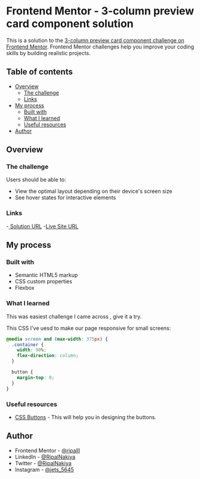 # Frontend Mentor - 3-column preview card component solution

This is a solution to the [3-column preview card component challenge on Frontend Mentor](https://www.frontendmentor.io/challenges/3column-preview-card-component-pH92eAR2-). Frontend Mentor challenges help you improve your coding skills by building realistic projects.

## Table of contents

- [Overview](#overview)
  - [The challenge](#the-challenge)
  - [Links](#links)
- [My process](#my-process)
  - [Built with](#built-with)
  - [What I learned](#what-i-learned)
  - [Useful resources](#useful-resources)
- [Author](#author)

## Overview

### The challenge

Users should be able to:

- View the optimal layout depending on their device's screen size
- See hover states for interactive elements

### Links

-[ Solution URL](https://your-solution-url.com) -[Live Site URL](https://your-live-site-url.com)

## My process

### Built with

- Semantic HTML5 markup
- CSS custom properties
- Flexbox

### What I learned

This was easiest challenge I came across , give it a try.

This CSS I've uesd to make our page responsive for small screens:

```css
@media screen and (max-width: 375px) {
  .container {
    width: 90%;
    flex-direction: column;
  }

  button {
    margin-top: 0;
  }
}
```

### Useful resources

- [CSS Buttons](https://www.w3schools.com/css/css3_buttons.asp) - This will help you in designing the buttons.

## Author

- Frontend Mentor - [@ripalll](https://www.frontendmentor.io/profile/ripalll)
- LinkedIn - [@RipalNakiya](https://www.linkedin.com/in/ripal-nakiya-0a96a4203/)
- Twitter - [@RipalNakiya](https://twitter.com/RipalNakiya)
- Instagram - [@jets_5645](https://www.instagram.com/jets_5645/?hl=en)
